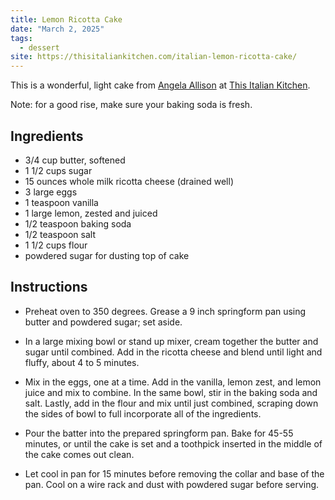 ```yaml
---
title: Lemon Ricotta Cake
date: "March 2, 2025"
tags:
  - dessert
site: https://thisitaliankitchen.com/italian-lemon-ricotta-cake/
---
```


This is a wonderful, light cake from
[Angela Allison](https://thisdelicioushouse.com/make-ahead-recipes/) at
[This Italian Kitchen](https://thisitaliankitchen.com/italian-lemon-ricotta-cake/).

Note: for a good rise, make sure your baking soda is fresh.

## Ingredients

- 3/4 cup butter, softened
- 1 1/2 cups sugar
- 15 ounces whole milk ricotta cheese (drained well)
- 3 large eggs
- 1 teaspoon vanilla
- 1 large lemon, zested and juiced
- 1/2 teaspoon baking soda
- 1/2 teaspoon salt
- 1 1/2 cups flour
- powdered sugar for dusting top of cake

## Instructions

- Preheat oven to 350 degrees. Grease a 9 inch springform pan using butter and
  powdered sugar; set aside.

- In a large mixing bowl or stand up mixer, cream together the butter and sugar
  until combined. Add in the ricotta cheese and blend until light and fluffy,
  about 4 to 5 minutes.

- Mix in the eggs, one at a time. Add in the vanilla, lemon zest, and lemon
  juice and mix to combine. In the same bowl, stir in the baking soda and salt.
  Lastly, add in the flour and mix until just combined, scraping down the sides
  of bowl to full incorporate all of the ingredients.

- Pour the batter into the prepared springform pan. Bake for 45-55 minutes, or
  until the cake is set and a toothpick inserted in the middle of the cake comes
  out clean.

- Let cool in pan for 15 minutes before removing the collar and base of the pan.
  Cool on a wire rack and dust with powdered sugar before serving.
